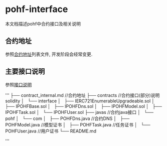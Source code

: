 # pohf-interface

本文档描述pohf中合约接口及相关说明


## 合约地址
参照[合约地址](./contract_internal.md)列表文件, 开发阶段会经常变更.


## 主要接口说明
参照[接口说明](./Api.md)



'''
├── contract_internal.md     //合约地址
├── contracts                //合约接口(部分)说明solidity
│   └── interface
│       ├── IERC721EnumerableUpgradeable.sol
│       ├── IPOHFBase.sol
│       ├── IPOHFDns.sol
│       ├── IPOHFModel.sol
│       ├── IPOHFTask.sol
│       └── IPOHFUser.sol
├── javas                    //合约java接口
│   └── pohf
│       └── com
│           ├── POHFDns.java    //合约DNS
│           ├── POHFModel.java  //模型证书
│           ├── POHFTask.java   //任务证书
│           └── POHFUser.java   //用户证书
└── README.md

'''
